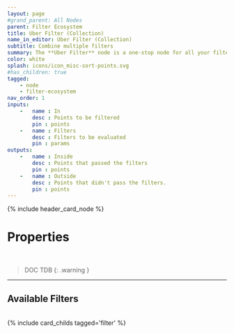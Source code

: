 ```yaml
---
layout: page
#grand_parent: All Nodes
parent: Filter Ecosystem
title: Uber Filter (Collection)
name_in_editor: Uber Filter (Collection)
subtitle: Combine multiple filters
summary: The **Uber Filter** node is a one-stop node for all your filtering needs.
color: white
splash: icons/icon_misc-sort-points.svg
#has_children: true
tagged: 
    - node
    - filter-ecosystem
nav_order: 1
inputs:
    -   name : In
        desc : Points to be filtered
        pin : points
    -   name : Filters
        desc : Filters to be evaluated
        pin : params
outputs:
    -   name : Inside
        desc : Points that passed the filters
        pin : points
    -   name : Outside
        desc : Points that didn't pass the filters.
        pin : points
---
```


{% include header_card_node %}

# Properties
<br>

> DOC TDB
{: .warning }

---
## Available Filters
<br>
{% include card_childs tagged='filter' %}